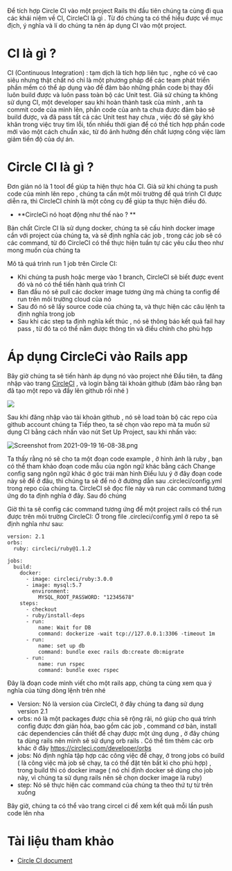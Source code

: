 Để tích hợp Circle CI vào một project Rails thì đầu tiên chúng ta cùng đi qua các khái niệm về CI, CircleCI là gì . Từ đó chúng ta có thể hiểu được về mục địch, ý nghĩa và lí do chúng ta nên áp dụng CI vào một project.

# CI là gì ?
CI (Continuous Integration) : tạm dịch là tích hợp liên tục , nghe có vẻ cao siêu nhưng thật chất nó chỉ là một phương pháp để các team phát triển phần mềm có thể áp dụng vào để đảm bảo những phần code bị thay đổi luôn build được và luôn pass toàn bộ các Unit test.
Giả sử chúng ta không sử dụng CI, một developer sau khi hoàn thành task của mình , anh ta commit code của mình lên, phần code của anh ta chưa được đảm bảo sẽ build được, và đã pass tất cả các Unit test hay chưa , việc đó sẽ gây khó khăn trong việc truy tìm lỗi, tốn nhiều thời gian để có thể tích hợp phần code mới vào một cách chuẩn xác, từ đó ảnh hưởng đến chất lượng công việc làm giảm tiến độ của dự án.

# Circle CI là gì ?
Đơn giản nó là 1 tool để giúp ta hiện thực hóa CI. Giả sử khi chúng ta push code của mình lên repo , chúng ta cần một môi trường để quá trình CI được diễn ra, thì CircleCI chính là một công cụ để giúp ta thực hiện điều đó.
 * **CircleCi nó hoạt động như thế nào ? **
 
Bản chất Circle CI là sử dụng docker, chúng ta sẽ cấu hình docker image cần với project của chúng ta, và sẽ định nghĩa các job , trong các job sẽ có các command, từ đó CircleCI có thể thực hiện tuần tự các yêu cầu theo như mong muốn của chúng ta

Mô tả quá trình run 1 job trên Circle CI:
 * Khi chúng ta push hoặc merge vào 1 branch, CircleCI sẽ biết được event đó và nó có thể tiến hành quá trình CI
 * Ban đầu nó sẽ pull các docker image tương ứng mà chúng ta config để run trên môi trường cloud của nó
 * Sau đó nó sẽ lấy source code của chúng ta, và thực hiện các câu lệnh ta định nghĩa trong job
 * Sau khi các step ta định nghĩa kết thúc , nó sẽ thông báo kết quả fail hay pass , từ đó ta có thể nắm được thông tin và điều chỉnh cho phù hợp

# Áp dụng CircleCi vào Rails app
Bây giờ chúng ta sẽ tiến hành áp dụng nó vào project nhé
Đầu tiên, ta đăng nhập vào trang [CircleCI](https://circleci.com/vcs-authorize/) , và login bằng tài khoản github (đảm bảo rằng bạn đã tạo một repo và đẩy lên github rồi nhé )

![](https://images.viblo.asia/1fb1deda-f06c-49c9-a13f-f183f750c675.png)

Sau khi đăng nhập vào tài khoản github , nó sẽ load toàn bộ các repo của github account chúng ta
Tiếp theo, ta sẽ chọn vào repo mà ta muốn sử dụng CI bằng cách nhấn vào nút Set Up Project, sau khi nhấn vào:

![Screenshot from 2021-09-19 16-08-38.png](https://images.viblo.asia/3e33cb60-5934-4c36-a26d-dacebf42099f.png)

Ta thấy rằng nó sẽ cho ta một đoạn code example , ở hình ảnh là ruby , bạn có thể tham khảo đoạn code mẫu của ngôn ngữ khác bằng cách Change config sang ngôn ngữ khác ở góc trái màn hình
Điều lưu ý ở đây đoạn code này sẽ để ở đâu, thì chúng ta sẽ để nó ở đường dẫn sau .circleci/config.yml trong repo của chúng ta. CircleCI sẽ đọc file này và run các command tương ứng do ta định nghĩa ở đây.
Sau đó chúng 

Giờ thì ta sẽ config các command tương ứng để một project rails có thể run được trên môi trường CircleCI: 
Ở trong file .circleci/config.yml ở repo ta sẽ định nghĩa như sau: 
```
version: 2.1
orbs:
  ruby: circleci/ruby@1.1.2

jobs:
  build:
    docker:
      - image: circleci/ruby:3.0.0
      - image: mysql:5.7
        environment:
          MYSQL_ROOT_PASSWORD: "12345678"
    steps:
      - checkout
      - ruby/install-deps
      - run:
          name: Wait for DB
          command: dockerize -wait tcp://127.0.0.1:3306 -timeout 1m
      - run:
          name: set up db
          command: bundle exec rails db:create db:migrate
      - run:
          name: run rspec
          command: bundle exec rspec

```
Đây là đoạn code mình viết cho một rails app, chúng ta cùng xem qua ý nghĩa của từng dòng lệnh trên nhé
 * Version: Nó là version của CircleCI, ở đây chúng ta đang sử dụng version 2.1
 * orbs: nó là một packages được chia sẽ rộng rãi, nó giúp cho quá trình config được đơn giản hóa, bao gồm các job , command cơ bản, install các dependencies cần thiết để chạy được một ứng dụng , ở đây chúng ta dùng rails nên mình sẽ sử dụng orb rails . Có thể tìm thêm các orb khác ở đây https://circleci.com/developer/orbs
 * jobs: Nó định nghĩa tập hợp các công việc để chạy, ở trong jobs có build ( là công việc mà job sẽ chạy, ta có thể đặt tên bất kì cho phù hợp) , trong build thì có docker image ( nó chỉ định docker sẽ dùng cho job này, vì chúng ta sử dụng rails nên sẽ chọn docker image là ruby)
 * step: Nó sẽ thực hiện các command của chúng ta theo thứ tự từ trên xuống 

Bây giờ, chúng ta có thể vào trang circel ci để xem kết quả mỗi lần push code lên nha

# Tài liệu tham khảo
* [Circle CI document](https://circleci.com/docs/)